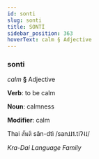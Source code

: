 ```yaml
---
id: sonti
slug: sonti
title: SONTİ
sidebar_position: 363
hoverText: calm § Adjective
---
```


### sonti

*calm* **§** Adjective

**Verb**: to be calm

**Noun**: calmness

**Modifier**: calm

Thai สันติ sǎn-dtì /san˩˩˦.tiʔ˨˩/

*Kra-Dai Language Family*
